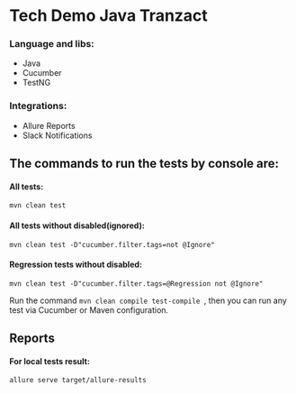 # Tech Demo Java Tranzact

### Language and libs:
- Java
- Cucumber
- TestNG

### Integrations:

- Allure Reports
- Slack Notifications

## The commands to run the tests by console are:
#### All tests:
`mvn clean test`
#### All tests without disabled(ignored):
`mvn clean test -D"cucumber.filter.tags=not @Ignore"`
#### Regression tests without disabled:
`mvn clean test -D"cucumber.filter.tags=@Regression not @Ignore"`

Run the command `mvn clean compile test-compile `, then you can run any test via Cucumber or Maven configuration.

## Reports
#### For local tests result:
`allure serve target/allure-results`
